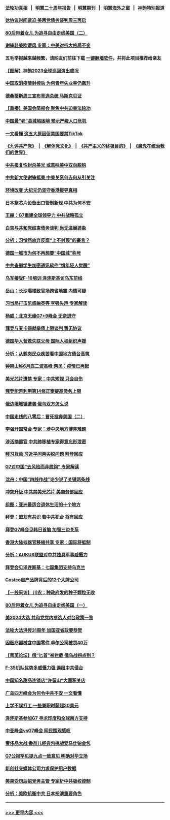 #### [法轮功真相](https://github.com/gfw-breaker/truth/blob/master/README.md?t=0) &nbsp;&nbsp;|&nbsp;&nbsp; [明慧二十周年报告](https://github.com/gfw-breaker/mh-reports/blob/master/README.md?t=0) &nbsp;&nbsp;|&nbsp;&nbsp;[明慧期刊](https://github.com/gfw-breaker/mh-qikan) &nbsp;&nbsp;|&nbsp;&nbsp; [明慧海外之窗](https://github.com/gfw-breaker/mh-news/blob/master/README.md?t=0) &nbsp;&nbsp;|&nbsp;&nbsp; [神韵特别报道](https://github.com/gfw-breaker/mh-news/blob/master/shenyun.md?t=0)
#### [达协议时间紧迫 美两党债务谈判周三再启](../pages/nf4514/n14003231.md?t=05250643) 
#### [80后带着女儿 为追寻自由走线美国（二）](../pages/nf4514/n14002930.md?t=05250643) 
#### [谢锋赴美吹暖风 专家：中美对抗大格局不变](../pages/nf4514/n14003106.md?t=05250643) 
#### 五毛举报越来越频繁，请网友们前往下载 [一键翻墙软件](https://github.com/gfw-breaker/ssr-accounts)，并将此项目推荐给亲友
#### [【图解】神韵2023全球巡回演出盛况](../pages/nf4514/n14002549.md?t=05250643) 
#### [中国取消疫情封控后 为何青年失业率仍飙升](../pages/nf4514/n14003024.md?t=05250643) 
#### [德桑蒂斯周三宣布竞选总统 马斯克见证](../pages/nf4514/n14002652.md?t=05250643) 
#### [【重播】美国会简报会 聚焦中共迫害法轮功](../pages/nf4514/n14002932.md?t=05250643) 
#### [中国最“老”县城陷困境 预示严峻人口危机](../pages/nf4514/n14002870.md?t=05250643) 
#### [一文看懂 这五大原因促美国要禁TikTok](../pages/nf4514/n14002629.md?t=05250643) 
#### [《九评共产党》](https://github.com/begood0513/9ping.md/blob/master/README.md) &nbsp;|&nbsp; [《解体党文化》](../../../../jtdwh.md/blob/master/README.md)  &nbsp;|&nbsp; [《共产主义的终极目的》](../../../../gczydzjmd.md/blob/master/README.md) &nbsp;|&nbsp; [《魔鬼在统治我们的世界》](../../../../mgztzwmdsj.md/blob/master/README.md) 
#### [中共报复性封杀美光 或意味美中双向脱钩](../pages/nf4514/n14002606.md?t=05250643) 
#### [中共新大使谢锋抵美 中美关系何去何从引关注](../pages/nf4514/n14002703.md?t=05250643) 
#### [环境改变 大纪元仍坚守香港报导真相](../pages/nf4514/n14002643.md?t=05250643) 
#### [日本祭芯片设备出口管制新规 中共为何不安](../pages/nf4514/n14002608.md?t=05250643) 
#### [王赫：G7重建全球领导力 中共战略孤立](../pages/nf4514/n14002330.md?t=05250643) 
#### [白宫与共和党结束债务谈判 尚无进展迹象](../pages/nf4514/n14002573.md?t=05250643) 
#### [分析：习悄然放弃反腐“上不封顶”的豪言？](../pages/nf4514/n14002374.md?t=05250643) 
#### [德国一城市为何不再想要“中国城”称号](../pages/nf4514/n14002451.md?t=05250643) 
#### [中共查删学生加密通讯软件“惧年轻人觉醒”](../pages/nf4514/n14001866.md?t=05250643) 
#### [乌军接受F-16培训 泽连斯基访乌东前线](../pages/nf4514/n14002565.md?t=05250643) 
#### [岳山：长沙塌楼致官场跨省地震 内情可疑](../pages/nf4514/n14002193.md?t=05250643) 
#### [习当局打击凯盛融英等 李强失声 专家解读](../pages/nf4514/n14002154.md?t=05250643) 
#### [杨威：北京无缘G7+9峰会 无奈退守](../pages/nf4514/n14002147.md?t=05250643) 
#### [拜登与麦卡锡就举债上限谈判 暂无协议](../pages/nf4514/n14002108.md?t=05250643) 
#### [德国华人营救失联父母 国际人权组织声援](../pages/nf4514/n14002019.md?t=05250643) 
#### [分析：从鹤岗民众疾苦看中国地方债台高筑](../pages/nf4514/n14002054.md?t=05250643) 
#### [钟南山称6月底二波高峰 网民：疫情已再起](../pages/nf4514/n14001802.md?t=05250643) 
#### [美光芯片遭禁 专家：中共短视 只会自伤](../pages/nf4514/n14002017.md?t=05250643) 
#### [拜登能否利用第14修正案提高债务上限](../pages/nf4514/n14001978.md?t=05250643) 
#### [俄边境城镇遭袭 俄乌双方怎么说](../pages/nf4514/n14001916.md?t=05250643) 
#### [中国走线的八零后：冒死投奔美国（二）](../pages/nf4514/n14000863.md?t=05250643) 
#### [李强开国常会 专家：涉中央地方博弈难题](../pages/nf4514/n14001656.md?t=05250643) 
#### [涉活摘器官 中共肺移植专家得意忘形泄密](../pages/nf4514/n14001686.md?t=05250643) 
#### [拜习互动 习近平问两尖锐问题 拜登回应](../pages/nf4514/n14001392.md?t=05250643) 
#### [G7对中国“去风险而非脱钩” 专家解读](../pages/nf4514/n14001658.md?t=05250643) 
#### [沈舟：中国“四线作战”论少说了关键两条线](../pages/nf4514/n14001366.md?t=05250643) 
#### [冲突升级 中共禁美光芯片 美商务部回应](../pages/nf4514/n14001387.md?t=05250643) 
#### [组图：亚洲最适合退休生活的十个地方](../pages/nf4514/n13995203.md?t=05250643) 
#### [拜登：盟友有共识 若中共犯台 将有回应](../pages/nf4514/n14001419.md?t=05250643) 
#### [拜登G7峰会见韩日首脑 加强三边关系](../pages/nf4514/n14001305.md?t=05250643) 
#### [香港大陆拟器官移植共享 专家：国际将抵制](../pages/nf4514/n14001065.md?t=05250643) 
#### [分析：AUKUS联盟对中共独具军事威慑力](../pages/nf4514/n13998385.md?t=05250643) 
#### [拜登会见泽连斯基：七国集团支持乌克兰](../pages/nf4514/n14001266.md?t=05250643) 
#### [Costco自产品牌背后的12个大牌公司](../pages/nf4514/n13999358.md?t=05250643) 
#### [【一线采访】 川农：种政府发的种子颗粒无收](../pages/nf4514/n14001343.md?t=05250643) 
#### [80后带着女儿 为追寻自由走线美国（一）](../pages/nf4514/n14000802.md?t=05250643) 
#### [美2024大选 共和党党内参选人对台政策一览](../pages/nf4514/n14000508.md?t=05250643) 
#### [法轮大法洪传31周年 加国亚省政要恭贺](../pages/nf4514/n14001084.md?t=05250643) 
#### [因医疗器械含中国零件 卓尔公司被罚40万](../pages/nf4514/n14000672.md?t=05250643) 
#### [【菁英论坛】俄“匕首”被拦截 俄乌战拐点到？](../pages/nf4514/n14001028.md?t=05250643) 
#### [F-35机队优势多威慑力强 遏阻中共侵台](../pages/nf4514/n13986201.md?t=05250643) 
#### [中国知名甜品连锁店“许留山”大面积关店](../pages/nf4514/n14001036.md?t=05250643) 
#### [广岛四方峰会为何令中共不安 一文看懂](../pages/nf4514/n14000959.md?t=05250643) 
#### [上学不误打工 一些兼职时薪超30美元](../pages/nf4514/n14001027.md?t=05250643) 
#### [泽连斯基参加G7 寻求印度和全球南方支持](../pages/nf4514/n14001006.md?t=05250643) 
#### [中亚峰会vsG7峰会 网民围观感叹](../pages/nf4514/n14000885.md?t=05250643) 
#### [奢侈品大战 香奈儿经典包挑战爱马仕铂金包](../pages/nf4514/n14000561.md?t=05250643) 
#### [G7公报罕见提九点一致意见 明确对华立场](../pages/nf4514/n14000957.md?t=05250643) 
#### [新创社交媒体公司力求保护用户数据](../pages/nf4514/n14000943.md?t=05250643) 
#### [笑果受罚后招党务主管 专家析中共极权控制](../pages/nf4514/n14000652.md?t=05250643) 
#### [分析：美欧抗衡中共 日本扮演重要角色](../pages/nf4514/n14000437.md?t=05250643) 

----
#### [ >>> 更早内容 <<< ](../indexes/nf4514-earlier.md)
